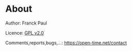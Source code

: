 About
=====

Author: Franck Paul

Licence: [GPL v2.0](https://www.gnu.org/licenses/old-licenses/gpl-2.0.html)

Comments,reports,bugs,...: https://open-time.net/contact
